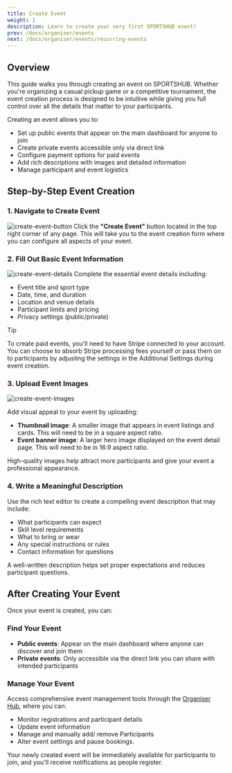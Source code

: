 ```yaml
---
title: Create Event
weight: 1
description: Learn to create your very first SPORTSHUB event!
prev: /docs/organiser/events
next: /docs/organiser/events/recurring-events
---
```


## Overview

This guide walks you through creating an event on SPORTSHUB. Whether you're organizing a casual pickup game or a competitive tournament, the event creation process is designed to be intuitive while giving you full control over all the details that matter to your participants.

Creating an event allows you to:

- Set up public events that appear on the main dashboard for anyone to join
- Create private events accessible only via direct link
- Configure payment options for paid events
- Add rich descriptions with images and detailed information
- Manage participant and event logistics

## Step-by-Step Event Creation

### 1. Navigate to Create Event

![create-event-button](/images/docs/organisers/events/create-event-button.png)
Click the **"Create Event"** button located in the top right corner of any page. This will take you to the event creation form where you can configure all aspects of your event.

### 2. Fill Out Basic Event Information

![create-event-details](/images/docs/organisers/events/create-event-details.png)
Complete the essential event details including:

- Event title and sport type
- Date, time, and duration
- Location and venue details
- Participant limits and pricing
- Privacy settings (public/private)

> [!TIP]
> To create paid events, you'll need to have Stripe connected to your account. You can choose to absorb Stripe processing fees yourself or pass them on to participants by adjusting the settings in the Additional Settings during event creation.

### 3. Upload Event Images

![create-event-images](/images/docs/organisers/events/create-event-images.png)

Add visual appeal to your event by uploading:

- **Thumbnail image**: A smaller image that appears in event listings and cards. This will need to be in a square aspect ratio.
- **Event banner image**: A larger hero image displayed on the event detail page. This will need to be in 16:9 aspect ratio.

High-quality images help attract more participants and give your event a professional appearance.

### 4. Write a Meaningful Description

Use the rich text editor to create a compelling event description that may include:

- What participants can expect
- Skill level requirements
- What to bring or wear
- Any special instructions or rules
- Contact information for questions

A well-written description helps set proper expectations and reduces participant questions.

## After Creating Your Event

Once your event is created, you can:

### Find Your Event

- **Public events**: Appear on the main dashboard where anyone can discover and join them
- **Private events**: Only accessible via the direct link you can share with intended participants

### Manage Your Event

Access comprehensive event management tools through the [Organiser Hub](/docs/organisers/organiser-hub), where you can:

- Monitor registrations and participant details
- Update event information
- Manage and manually add/ remove Participants
- Alter event settings and pause bookings.

Your newly created event will be immediately available for participants to join, and you'll receive notifications as people register.
